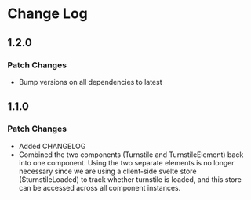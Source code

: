 # Change Log

## 1.2.0

### Patch Changes

- Bump versions on all dependencies to latest

## 1.1.0

### Patch Changes

- Added CHANGELOG
- Combined the two components (Turnstile and TurnstileElement) back into one component.  Using the two separate elements is no longer necessary since we are using a client-side svelte store ($turnstileLoaded) to track whether turnstile is loaded, and this store can be accessed across all component instances.
